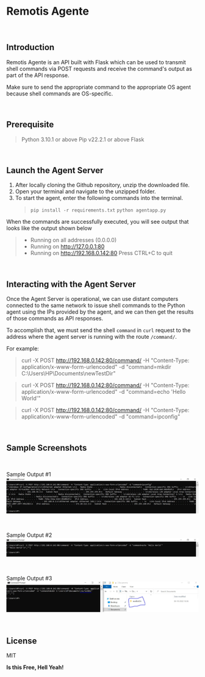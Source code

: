 # Remotis Agente

<br/>

## Introduction

Remotis Agente is an API built with Flask which can be used to transmit shell commands via POST requests and receive the command's output as part of the API response.

Make sure to send the appropriate command to the appropriate OS agent because shell commands are OS-specific.

<br/>

## Prerequisite
>Python 3.10.1 or above
>Pip v22.2.1 or above
>Flask

<br/>

## Launch the Agent Server

1. After locally cloning the Github repository, unzip the downloaded file.
2. Open your terminal and navigate to the unzipped folder.
3. To start the agent, enter the following commands into the terminal.
	>`pip install -r requirements.txt`
	>`python agentapp.py`

When the commands are successfully executed, you will see output that looks like the output shown below
> * Running on all addresses (0.0.0.0)
> * Running on http://127.0.0.1:80
> * Running on http://192.168.0.142:80
>Press CTRL+C to quit

<br/>

## Interacting with the Agent Server

Once the Agent Server is operational, we can use distant computers connected to the same network to issue shell commands to the Python agent using the IPs provided by the agent, and we can then get the results of those commands as API responses.

To accomplish that, we must send the shell `command` in `curl` request to the address where the agent server is running with the route `/command/`.

For example:
>curl -X POST http://192.168.0.142:80/command/ -H "Content-Type: application/x-www-form-urlencoded" -d "command=mkdir C:\Users\HP\Documents\newTestDir"

>curl -X POST http://192.168.0.142:80/command/ -H "Content-Type: application/x-www-form-urlencoded" -d "command=echo 'Hello World'"

>curl -X POST http://192.168.0.142:80/command/ -H "Content-Type: application/x-www-form-urlencoded" -d "command=ipconfig"

<br/>

## Sample Screenshots

<br/>

Sample Output #1
![Sample Output #1](./sampleOutput/sample_1.jpg)

<br/>

Sample Output #2
![Sample Output #2](./sampleOutput/sample_2.jpg)

<br/>

Sample Output #3
![Sample Output #3](./sampleOutput/sample_3.jpg)

<br/>

## License
MIT

**Is this Free, Hell Yeah!**